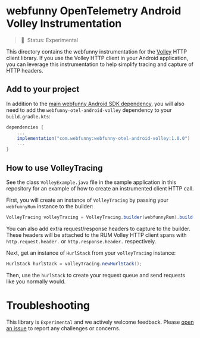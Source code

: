
# webfunny OpenTelemetry Android Volley Instrumentation

> :construction: &nbsp;Status: Experimental

This directory contains the webfunny instrumentation for the [Volley](https://google.github.io/volley/)
HTTP client library. If you use the Volley HTTP client in your Android application, you can
leverage this instrumentation to help simplify tracing and capture of HTTP headers.

## Add to your project

In addition to the [main webfunny Android SDK dependency](https://github.com/signalfx/webfunny-otel-android#getting-the-library),
you will also need to add the `webfunny-otel-android-volley` dependency to your `build.gradle.kts`:


```gradle
dependencies {
    ...
    implementation("com.webfunny:webfunny-otel-android-volley:1.0.0")
    ...
}
```

## How to use VolleyTracing

See the class `VolleyExample.java` file in the sample application in this repository for an
example of how to create an instrumented client HTTP call.

First, you will create an instance of `VolleyTracing` by passing your `webfunnyRum` instance
to the builder:

```java
VolleyTracing volleyTracing = VolleyTracing.builder(webfunnyRum).build();
```
You can also add extra request/response headers to capture to the builder.
These headers will be attached to the RUM Volley HTTP client spans with
`http.request.header.` or `http.response.header.` respectively.

Next, get an instance of `HurlStack` from your `volleyTracing` instance:

```java
HurlStack hurlStack = volleyTracing.newHurlStack();
```

Then, use the `hurlStack` to create your request queue and send requests like you normally would.

# Troubleshooting

This library is `Experimental` and we actively welcome feedback. Please
[open an issue](https://github.com/a597873885/webfunny_otel_android/issues/new) to report any
challenges or concerns.

